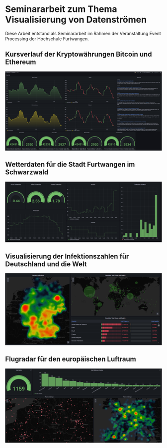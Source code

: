 # Seminararbeit zum Thema Visualisierung von Datenströmen 

Diese Arbeit entstand als Seminararbeit im Rahmen der Veranstaltung Event Processing der Hochschule Furtwangen. 

## Kursverlauf der Kryptowährungen Bitcoin und Ethereum
![](crypto.PNG)

## Wetterdaten für die Stadt Furtwangen im Schwarzwald
![](weather_furtwangen.PNG)

## Visualisierung der Infektionszahlen für Deutschland und die Welt
![](covid_v2.PNG)

## Flugradar für den europäischen Luftraum
![](planes.PNG)
